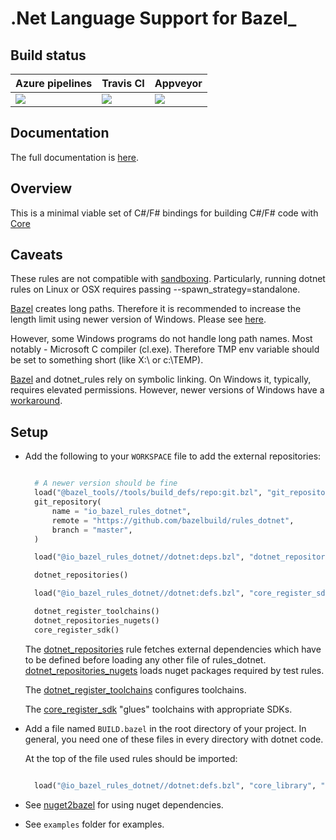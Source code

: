 .Net Language Support for Bazel_
===================


Build status
------------

  | Azure pipelines | Travis CI     | Appveyor        |
  | --------------- | ------------- | --------------- |
  | [![](https://dev.azure.com/tomaszstrejczek/rules_dotnet/_apis/build/status/tomaszstrejczek.rules_dotnet?branchName=master)](https://dev.azure.com/tomaszstrejczek/rules_dotnet/_build)    | [![](https://api.travis-ci.org/bazelbuild/rules_dotnet.svg?branch=master)](https://travis-ci.org/bazelbuild/rules_dotnet) | [![](https://ci.appveyor.com/api/projects/status/obpncs8e7wab1yty/branch/master)](https://ci.appveyor.com/project/tomek1909/rules-dotnet/branch/master) |


Documentation
-------------

The full documentation is [here](https://tomaszstrejczek.github.io/rules_dotnet/).


Overview
--------

This is a minimal viable set of C#/F# bindings for building C#/F# code with
[Core](https://en.wikipedia.org/wiki/.NET_Core)

Caveats
-------

These rules are not compatible with [sandboxing](https://bazel.build/designs/2016/06/02/sandboxing.html). Particularly, running dotnet rules 
on Linux or OSX requires passing --spawn_strategy=standalone.

[Bazel](https://bazel.build/) creates long paths. Therefore it is recommended to increase the length limit 
using newer version of Windows. Please see 
[here](https://docs.microsoft.com/en-us/windows/desktop/fileio/naming-a-file#maximum-path-length-limitation).

However, some Windows programs do not handle long path names. Most notably - Microsoft 
C compiler (cl.exe). Therefore TMP env variable should be set to something 
short (like X:\\ or c:\\TEMP). 

[Bazel](https://bazel.build/) and dotnet_rules rely on symbolic linking. On Windows it, typically, requires 
elevated permissions. However, newer versions of Windows have a [workaround](https://blogs.windows.com/buildingapps/2016/12/02/symlinks-windows-10/#IJuxPHWEkSSRqC7w.97).

Setup
-----

* Add the following to your `WORKSPACE` file to add the external repositories:

  ```python

    # A newer version should be fine
    load("@bazel_tools//tools/build_defs/repo:git.bzl", "git_repository")
    git_repository(
        name = "io_bazel_rules_dotnet",
        remote = "https://github.com/bazelbuild/rules_dotnet",
        branch = "master",
    )

    load("@io_bazel_rules_dotnet//dotnet:deps.bzl", "dotnet_repositories")

    dotnet_repositories()

    load("@io_bazel_rules_dotnet//dotnet:defs.bzl", "core_register_sdk", "dotnet_register_toolchains", "dotnet_repositories_nugets")

    dotnet_register_toolchains()
    dotnet_repositories_nugets()
    core_register_sdk()
  ```

  The [dotnet_repositories](api.md#dotnet_repositories) rule fetches external dependencies which have to be defined before loading any other file of rules_dotnet. [dotnet_repositories_nugets](api.md#dotnet_repositories_nugets) loads nuget packages 
  required by test rules.

  The [dotnet_register_toolchains](api.md#dotnet_register_toolchains) configures toolchains.

  The [core_register_sdk](api.md#core_register_sdk) "glues" toolchains with 
  appropriate SDKs.

* Add a file named ``BUILD.bazel`` in the root directory of your project. In general, you need one of these files in every directory with dotnet code.

  At the top of the file used rules should be imported:

  ```python

    load("@io_bazel_rules_dotnet//dotnet:defs.bzl", "core_library", "core_binary")
  ```

* See [nuget2bazel](docs/nuget2bazel.md) for using nuget dependencies.

* See ``examples`` folder for examples.

